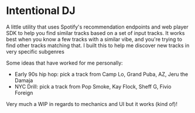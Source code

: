 # Intentional DJ

A little utility that uses Spotify's recommendation endpoints and web player SDK to help you find similar tracks based on a set of input tracks. It works best when you know a few tracks with a similar vibe, and you're trying to find other tracks matching that. I built this to help me discover new tracks in very specific subgenres

Some ideas that have worked for me personally:
- Early 90s hip hop: pick a track from Camp Lo, Grand Puba, AZ, Jeru the Damaja
- NYC Drill: pick a track from Pop Smoke, Kay Flock, Sheff G, Fivio Foreign

Very much a WIP in regards to mechanics and UI but it works (kind of)!
 
